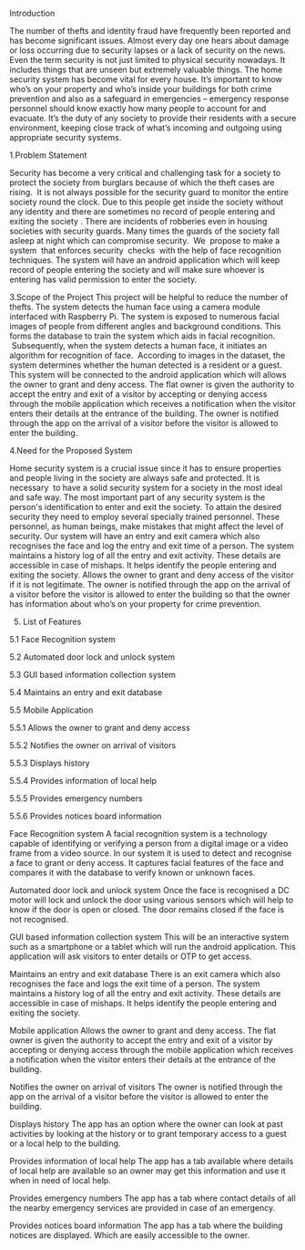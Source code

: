 Introduction

The number  of  thefts and identity fraud  have frequently  been reported  and has become significant issues. 
Almost every day one hears about damage or loss occurring due to security lapses or a lack of security on the news. 
Even the term security is not just limited to physical security nowadays. It includes things that are unseen but extremely valuable things. 
The home security system has become vital for every house. It’s important to know who’s on your property and who’s inside your buildings for 
both crime prevention and also as a safeguard in emergencies – emergency response personnel should know exactly how many people to account for and evacuate. 
It’s the duty of any society to provide their residents with a secure environment, keeping close track of what’s incoming and outgoing using appropriate security systems.


1.Problem Statement

Security has become a very critical and challenging task for a society to protect the society from burglars because of which the theft cases are rising. 
It is not always possible for the security guard to monitor the entire society round the clock. Due to this people get inside the society without any identity and there are sometimes no record of people entering and exiting the society .
There are incidents of robberies even in housing societies with security guards. Many times the guards of the society fall asleep at night which can compromise security. 
We  propose to make a system  that enforces security  checks  with the help of face recognition techniques. The system will have an android application which will keep  record of people entering the society and will make sure whoever is entering has valid permission to enter the society.



3.Scope of the Project
This project will be helpful to reduce the number of thefts.
The system detects the human face using a camera module interfaced with Raspberry Pi. The system is exposed to numerous facial images of people from different angles and background conditions. 
This forms the database to train the system which aids in facial recognition.  Subsequently, when the system detects a human face, it initiates an algorithm for recognition of face. 
According to images in the dataset, the system determines whether the human detected is a resident or a guest.
This system will be connected to the android application which will allows the owner to grant and deny access. The flat owner is given the authority to accept the entry and exit of a visitor by accepting or denying access through the mobile application which receives a notification when the visitor enters their details at the entrance of the building.
The owner is notified through the app on the arrival of a visitor before the visitor is allowed to enter the building.

4.Need for the Proposed System

Home security system is a crucial issue since it has to ensure properties and people living in the society are always safe and protected. It is necessary  to have a solid security system for a society in the most ideal and safe way. The most important part of any security system is the person's identification to enter and exit the society.
To attain the desired security they need to employ several specially trained personnel. These personnel, as human beings, make mistakes that might affect the level of security.
Our system will have an entry and exit camera which also recognises the face and log the entry and exit time of a person. 
The system maintains a history log of all the entry and exit activity. These details are accessible in case of mishaps. It helps identify the people entering and exiting the society.
Allows the owner to grant and deny access of the visitor if it is not legitimate.
The owner is notified through the app on the arrival of a visitor before the visitor is allowed to enter the building so that the owner has information about who’s on your property for crime prevention.


5.  List of Features

5.1 Face Recognition system 

5.2 Automated door lock and unlock system  

5.3 GUI based information collection system

5.4 Maintains an entry and exit database

5.5 Mobile Application

5.5.1 Allows the owner to grant and deny access 

5.5.2 Notifies the owner on arrival of visitors

5.5.3 Displays history 

5.5.4 Provides information of local help

5.5.5 Provides emergency numbers

5.5.6 Provides notices board information 

Face Recognition system
A facial recognition system is a technology capable of identifying or verifying a person from a digital image or a video frame from a video source. 
In our system it is used to detect and recognise a face to grant or deny access. 
It captures facial features of the face and compares it with the database to verify known or unknown faces.



Automated door lock and unlock system
Once the face is recognised a DC motor will lock and unlock the door using various sensors which will help to know if the door is open or closed. 
The door remains closed if the face is not recognised.

GUI based information collection system
This will be an interactive system such as a smartphone or a tablet which will run the android application. 
This application will ask visitors to enter details or OTP to get access.

Maintains an entry and exit database 
There is an exit camera which also recognises the face and logs the exit time of a person. 
The system maintains a history log of all the entry and exit activity. These details are accessible in case of mishaps. 
It helps identify the people entering and exiting the society.

Mobile application
Allows the owner to grant and deny access. 
The flat owner is given the authority to accept the entry and exit of a visitor by accepting or denying access 
through the mobile application which receives a notification when the visitor enters their details at the entrance of the building.

Notifies the owner on arrival of visitors 
The owner is notified through the app on the arrival of a visitor before the visitor is allowed to enter the building.

Displays history 
The app has an option where the owner can look at past activities by looking at the history or to grant temporary access to a guest or a local help to the building.

Provides information of local help
The app has a tab available where details of local help are available so an owner may get this information and use it when in need of local help.
 
Provides emergency numbers
The app has a tab where contact details of all the nearby emergency services are provided in case of an emergency. 

Provides notices board information
The app has a tab where the building notices are displayed. Which are easily accessible to the owner.
